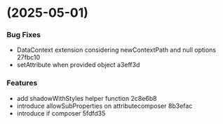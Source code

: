 #  (2025-05-01)


### Bug Fixes

* DataContext extension considering newContextPath and null options 27fbc10
* setAttribute when provided object a3eff3d


### Features

* add shadowWithStyles helper function 2c8e6b8
* introduce allowSubProperties on attributecomposer 8b3efac
* introduce if composer 5fdfd35



